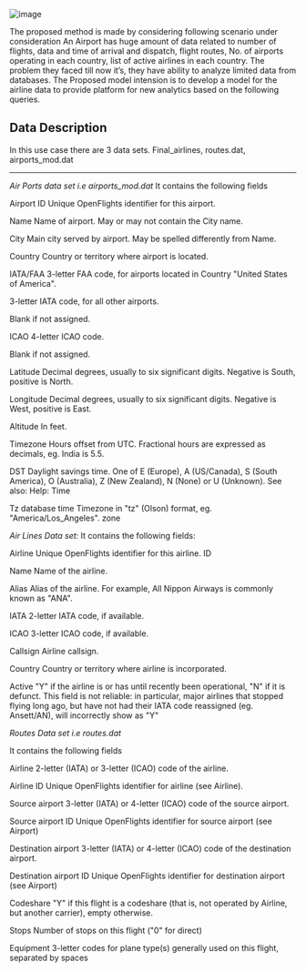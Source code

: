 
![image](https://encrypted-tbn0.gstatic.com/images?q=tbn:ANd9GcRwnJExEh-O3MmXHp3ZPgqR850X82RgOByXWqEkCp5dVtDZPjax)

The proposed method is made by considering following
scenario under consideration 
An Airport has huge amount of data related to number of
flights, data and time of arrival and dispatch, flight routes, No.
of airports operating in each country, list of active airlines in
each country. The problem they faced till now it’s, they have
ability to analyze limited data from databases. The Proposed
model intension is to develop a model for the airline data to
provide platform for new analytics based on the following
queries. 

## Data Description 
In this use case there are 3 data sets. Final_airlines,  routes.dat,  airports_mod.dat  
************************************************************  
*Air Ports data set i.e airports_mod.dat* 
It contains the following fields 

Airport ID  Unique OpenFlights identifier for this airport.

Name  Name of airport. May or may not contain the City name. 

City  Main city served by airport. May be spelled differently from Name. 

Country  Country or territory where airport is located. 

IATA/FAA  3-letter FAA code, for airports located in Country "United States of America". 

3-letter IATA code, for all other airports. 

Blank if not assigned. 

ICAO  4-letter ICAO code. 

Blank if not assigned. 

Latitude  Decimal degrees, usually to six significant digits. Negative is South, positive is North. 

Longitude  Decimal degrees, usually to six significant digits. Negative is West, positive is East. 

Altitude  In feet. 

Timezone  Hours offset from UTC. Fractional hours are expressed as decimals, eg. India is 5.5. 

DST  Daylight savings time. One of E (Europe), A (US/Canada), S (South America), O (Australia), Z (New 
Zealand), N (None) or U (Unknown). See also: Help: Time 

Tz database time Timezone in "tz" (Olson) format, eg. "America/Los_Angeles". zone  

*Air Lines Data set:*
It contains the following fields: 

Airline  Unique OpenFlights identifier for this airline. ID 

Name  Name of the airline. 

Alias  Alias of the airline. For example, All Nippon Airways is commonly known as "ANA". 

IATA  2-letter IATA code, if available. 

ICAO  3-letter ICAO code, if available. 

Callsign Airline callsign. 

Country Country or territory where airline is incorporated. 

Active  "Y" if the airline is or has until recently been operational, "N" if it is defunct. This field is not 
reliable: in particular, major airlines that stopped flying long ago, but have not had their IATA code
reassigned (eg. Ansett/AN), will incorrectly show as "Y"


_*Routes Data set i.e routes.dat*_

It contains the following fields 

Airline  2-letter (IATA) or 3-letter (ICAO) code of the airline.

Airline ID  Unique OpenFlights identifier for airline (see Airline). 

Source airport  3-letter (IATA) or 4-letter (ICAO) code of the source airport. 

Source airport ID  Unique OpenFlights identifier for source airport (see Airport)

Destination airport  3-letter (IATA) or 4-letter (ICAO) code of the destination airport. 

Destination airport ID Unique OpenFlights identifier for destination airport (see Airport) 

Codeshare  "Y" if this flight is a codeshare (that is, not operated by Airline, but another carrier), 
empty otherwise. 

Stops  Number of stops on this flight ("0" for direct) 

Equipment  3-letter codes for plane type(s) generally used on this flight, separated by spaces

